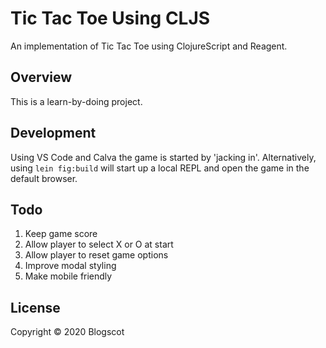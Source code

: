 # Tic Tac Toe Using CLJS

An implementation of Tic Tac Toe using ClojureScript and Reagent.

## Overview

This is a learn-by-doing project.

## Development

Using VS Code and Calva the game is started by 'jacking in'. Alternatively, using `lein fig:build` will start up a local REPL and open the game in the default browser.

## Todo

1. Keep game score
1. Allow player to select X or O at start
1. Allow player to reset game options
1. Improve modal styling
1. Make mobile friendly

## License

Copyright © 2020 Blogscot
